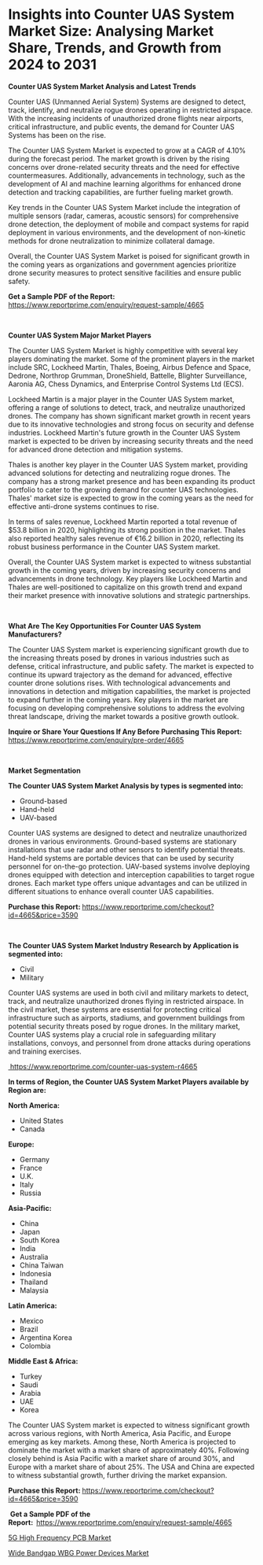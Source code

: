 <p><h1>Insights into Counter UAS System Market Size: Analysing Market Share, Trends, and Growth from 2024 to 2031</h1></p><p><strong>Counter UAS System Market Analysis and Latest Trends</strong></p>
<p><p>Counter UAS (Unmanned Aerial System) Systems are designed to detect, track, identify, and neutralize rogue drones operating in restricted airspace. With the increasing incidents of unauthorized drone flights near airports, critical infrastructure, and public events, the demand for Counter UAS Systems has been on the rise.</p><p>The Counter UAS System Market is expected to grow at a CAGR of 4.10% during the forecast period. The market growth is driven by the rising concerns over drone-related security threats and the need for effective countermeasures. Additionally, advancements in technology, such as the development of AI and machine learning algorithms for enhanced drone detection and tracking capabilities, are further fueling market growth.</p><p>Key trends in the Counter UAS System Market include the integration of multiple sensors (radar, cameras, acoustic sensors) for comprehensive drone detection, the deployment of mobile and compact systems for rapid deployment in various environments, and the development of non-kinetic methods for drone neutralization to minimize collateral damage.</p><p>Overall, the Counter UAS System Market is poised for significant growth in the coming years as organizations and government agencies prioritize drone security measures to protect sensitive facilities and ensure public safety.</p></p>
<p><strong>Get a Sample PDF of the Report:&nbsp;</strong> <a href="https://www.reportprime.com/enquiry/request-sample/4665">https://www.reportprime.com/enquiry/request-sample/4665</a></p>
<p>&nbsp;</p>
<p><strong>Counter UAS System Major Market Players</strong></p>
<p><p>The Counter UAS System Market is highly competitive with several key players dominating the market. Some of the prominent players in the market include SRC, Lockheed Martin, Thales, Boeing, Airbus Defence and Space, Dedrone, Northrop Grumman, DroneShield, Battelle, Blighter Surveillance, Aaronia AG, Chess Dynamics, and Enterprise Control Systems Ltd (ECS).</p><p>Lockheed Martin is a major player in the Counter UAS System market, offering a range of solutions to detect, track, and neutralize unauthorized drones. The company has shown significant market growth in recent years due to its innovative technologies and strong focus on security and defense industries. Lockheed Martin's future growth in the Counter UAS System market is expected to be driven by increasing security threats and the need for advanced drone detection and mitigation systems.</p><p>Thales is another key player in the Counter UAS System market, providing advanced solutions for detecting and neutralizing rogue drones. The company has a strong market presence and has been expanding its product portfolio to cater to the growing demand for counter UAS technologies. Thales' market size is expected to grow in the coming years as the need for effective anti-drone systems continues to rise.</p><p>In terms of sales revenue, Lockheed Martin reported a total revenue of $53.8 billion in 2020, highlighting its strong position in the market. Thales also reported healthy sales revenue of €16.2 billion in 2020, reflecting its robust business performance in the Counter UAS System market.</p><p>Overall, the Counter UAS System market is expected to witness substantial growth in the coming years, driven by increasing security concerns and advancements in drone technology. Key players like Lockheed Martin and Thales are well-positioned to capitalize on this growth trend and expand their market presence with innovative solutions and strategic partnerships.</p></p>
<p>&nbsp;</p>
<p><strong>What Are The Key Opportunities For Counter UAS System Manufacturers?</strong></p>
<p><p>The Counter UAS System market is experiencing significant growth due to the increasing threats posed by drones in various industries such as defense, critical infrastructure, and public safety. The market is expected to continue its upward trajectory as the demand for advanced, effective counter drone solutions rises. With technological advancements and innovations in detection and mitigation capabilities, the market is projected to expand further in the coming years. Key players in the market are focusing on developing comprehensive solutions to address the evolving threat landscape, driving the market towards a positive growth outlook.</p></p>
<p><strong>Inquire or Share Your Questions If Any Before Purchasing This Report:</strong> <a href="https://www.reportprime.com/enquiry/pre-order/4665">https://www.reportprime.com/enquiry/pre-order/4665</a></p>
<p>&nbsp;</p>
<p><strong>Market Segmentation</strong></p>
<p><strong>The Counter UAS System Market Analysis by types is segmented into:</strong></p>
<p><ul><li>Ground-based</li><li>Hand-held</li><li>UAV-based</li></ul></p>
<p><p>Counter UAS systems are designed to detect and neutralize unauthorized drones in various environments. Ground-based systems are stationary installations that use radar and other sensors to identify potential threats. Hand-held systems are portable devices that can be used by security personnel for on-the-go protection. UAV-based systems involve deploying drones equipped with detection and interception capabilities to target rogue drones. Each market type offers unique advantages and can be utilized in different situations to enhance overall counter UAS capabilities.</p></p>
<p><strong>Purchase this Report:&nbsp;</strong><a href="https://www.reportprime.com/checkout?id=4665&price=3590">https://www.reportprime.com/checkout?id=4665&price=3590</a></p>
<p>&nbsp;</p>
<p><strong>The Counter UAS System Market Industry Research by Application is segmented into:</strong></p>
<p><ul><li>Civil</li><li>Military</li></ul></p>
<p><p>Counter UAS systems are used in both civil and military markets to detect, track, and neutralize unauthorized drones flying in restricted airspace. In the civil market, these systems are essential for protecting critical infrastructure such as airports, stadiums, and government buildings from potential security threats posed by rogue drones. In the military market, Counter UAS systems play a crucial role in safeguarding military installations, convoys, and personnel from drone attacks during operations and training exercises.</p></p>
<p><a href="https://www.reportprime.com/counter-uas-system-r4665">&nbsp;https://www.reportprime.com/counter-uas-system-r4665</a></p>
<p><strong>In terms of Region, the Counter UAS System Market Players available by Region are:</strong></p>
<p>
    <p> <strong> North America: </strong>
        <ul>
            <li>United States</li>
            <li>Canada</li>
        </ul>
        </p> 
    <p> <strong> Europe: </strong>
        <ul>
            <li>Germany</li>
            <li>France</li>
            <li>U.K.</li>
            <li>Italy</li>
            <li>Russia</li>
        </ul>
        </p> 
    <p> <strong> Asia-Pacific: </strong>
        <ul>
            <li>China</li>
            <li>Japan</li>
            <li>South Korea</li>
            <li>India</li>
            <li>Australia</li>
            <li>China Taiwan</li>
            <li>Indonesia</li>
            <li>Thailand</li>
            <li>Malaysia</li>
        </ul>
        </p> 
    <p> <strong> Latin America: </strong>
        <ul>
            <li>Mexico</li>
            <li>Brazil</li>
            <li>Argentina Korea</li>
            <li>Colombia</li>
        </ul>
        </p> 
    <p> <strong> Middle East & Africa: </strong>
        <ul>
            <li>Turkey</li>
            <li>Saudi</li>
            <li>Arabia</li>
            <li>UAE</li>
            <li>Korea</li>
        </ul>
    </p>
    </p>
<p><p>The Counter UAS System market is expected to witness significant growth across various regions, with North America, Asia Pacific, and Europe emerging as key markets. Among these, North America is projected to dominate the market with a market share of approximately 40%. Following closely behind is Asia Pacific with a market share of around 30%, and Europe with a market share of about 25%. The USA and China are expected to witness substantial growth, further driving the market expansion.</p></p>
<p><strong>Purchase this Report: </strong><a href="https://www.reportprime.com/checkout?id=4665&price=3590">https://www.reportprime.com/checkout?id=4665&price=3590</a></p>
<p>&nbsp;<strong>Get a Sample PDF of the Report:&nbsp;&nbsp;</strong><a href="https://www.reportprime.com/enquiry/request-sample/4665">https://www.reportprime.com/enquiry/request-sample/4665</a></p>
<p><strong></strong></p>
<p><p><a href="https://github.com/mabutironaldo/Market-Research-Report-List-6/blob/main/5g-high-frequency-pcb-market.md">5G High Frequency PCB Market</a></p><p><a href="https://github.com/Paul14Anderson63/Market-Research-Report-List-5/blob/main/wide-bandgap-wbg-power-devices-market.md">Wide Bandgap WBG Power Devices Market</a></p></p>